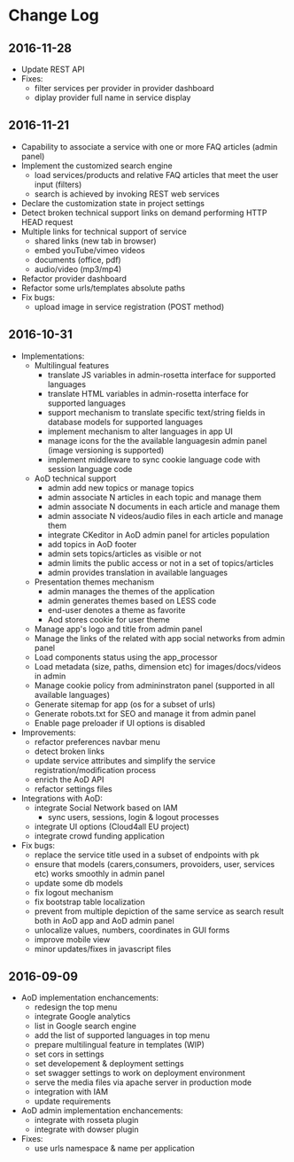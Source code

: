 # Change Log

## 2016-11-28
- Update REST API
- Fixes:
    + filter services per provider in provider dashboard
    + diplay provider full name in service display


## 2016-11-21
- Capability to associate a service with one or more FAQ articles (admin panel)
- Implement the customized search engine
    + load services/products and relative FAQ articles that meet the user input (filters)
    + search is achieved by invoking REST web services
- Declare the customization state in project settings
- Detect broken technical support links on demand performing HTTP HEAD request
- Multiple links for technical support of service
    + shared links (new tab in browser)
    + embed youTube/vimeo videos
    + documents (office, pdf)
    + audio/video (mp3/mp4)
- Refactor provider dashboard
- Refactor some urls/templates absolute paths 
- Fix bugs:
    + upload image in service registration (POST method)


## 2016-10-31
- Implementations:
    + Multilingual features
        * translate JS variables in admin-rosetta interface for supported languages
        * translate HTML variables in admin-rosetta interface for supported languages
        * support mechanism to translate specific text/string fields in database models for supported languages
        * implement mechanism to alter languages in app UI
        * manage icons for the the available languagesin admin panel (image versioning is supported)
        * implement middleware to sync cookie language code with session language code
    + AoD technical support
        * admin add new topics or manage topics
        * admin associate N articles in each topic and manage them
        * admin associate N documents in each article and manage them
        * admin associate N videos/audio files in each article and manage them
        * integrate CKeditor in AoD admin panel for articles population
        * add topics in AoD footer
        * admin sets topics/articles as visible or not
        * admin limits the public access or not in a set of topics/articles
        * admin provides translation in available languages
    + Presentation themes mechanism 
        * admin manages the themes of the application
        * admin generates themes based on LESS code
        * end-user denotes a theme as favorite
        * Aod stores cookie for user theme
    + Manage app's logo and title from admin panel
    + Manage the links of the related with app social networks from admin panel
    + Load components status using the app_processor
    + Load metadata (size, paths, dimension etc) for images/docs/videos in admin 
    + Manage cookie policy from admininstraton panel (supported in all available languages)
    + Generate sitemap for app (os for a subset of urls)
    + Generate robots.txt for SEO and manage it from admin panel
    + Enable page preloader if UI options is disabled
- Improvements:
    + refactor preferences navbar menu
    + detect broken links
    + update service attributes and simplify the service registration/modification process
    + enrich the AoD API
    + refactor settings files
- Integrations with AoD:
    + integrate Social Network based on IAM
        * sync users, sessions, login & logout processes
    + integrate UI options (Cloud4all EU project)
    + integrate crowd funding application 
- Fix bugs:
    + replace the service title used in a subset of endpoints with pk
    + ensure that models (carers,consumers, provoiders, user, services etc) works smoothly in admin panel
    + update some db models 
    + fix logout mechanism
    + fix bootstrap table localization
    + prevent from multiple depiction of the same service as search result both in AoD app and AoD admin panel
    + unlocalize values, numbers, coordinates in GUI forms
    + improve mobile view
    + minor updates/fixes in javascript files
    

## 2016-09-09
- AoD implementation enchancements:
    + redesign the top menu
    + integrate Google analytics 
    + list in Google search engine
    + add the list of supported languages in top menu 
    + prepare multilingual feature in templates (WIP)
    + set cors in settings
    + set developement & deployment settings
    + set swagger settings to work on deployment environment
    + serve the media files via apache server in production mode
    + integration with IAM
    + update requirements
- AoD admin implementation enchancements:
    +  integrate with rosseta plugin
    +  integrate with dowser plugin
- Fixes:
    + use urls namespace & name per application

